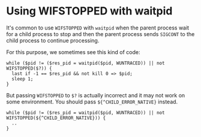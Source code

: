 # Using WIFSTOPPED with waitpid

It's common to use `WIFSTOPPED` with `waitpid` when the parent process wait for a child process to stop and then the parent process sends `SIGCONT` to the child process to continue processing.

For this purpose, we sometimes see this kind of code:

    while ($pid != ($res_pid = waitpid($pid, WUNTRACED)) || not WIFSTOPPED($?)) {
      last if -1 == $res_pid && not kill 0 => $pid;
      sleep 1;
    }

But passing `WIFSTOPPED` to `$?` is actually incorrect and it may not work on some environment. You should pass `${^CHILD_ERROR_NATIVE}` instead.

    while ($pid != ($res_pid = waitpid($pid, WUNTRACED)) || not WIFSTOPPED(${^CHILD_ERROR_NATIVE})) {
      ..
    }
